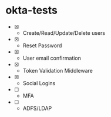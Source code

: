 # okta-tests
- [x] - Create/Read/Update/Delete users
- [x] - Reset Password
- [x] - User email confirmation
- [x] - Token Validation Middleware
- [x] - Social Logins
- [ ] - MFA
- [ ] - ADFS/LDAP
